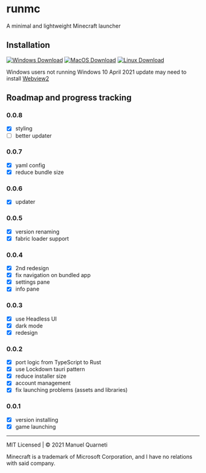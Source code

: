 # runmc

A minimal and lightweight Minecraft launcher

## Installation

[![Windows Download](https://img.shields.io/badge/Windows-Download-0078D6?logo=windows)](https://github.com/mq1/runmc/releases/latest/download/runmc_0.0.6_x64.msi.zip)
[![MacOS Download](https://img.shields.io/badge/MacOS-Download-000000?logo=macos)](https://github.com/mq1/runmc/releases/latest/download/runmc.app.tar.gz)
[![Linux Download](https://img.shields.io/badge/Linux-Download-FCC624?logo=linux&logoColor=white)](https://github.com/mq1/runmc/releases/latest/download/runmc_0.0.6_amd64.AppImage.tar.gz)

Windows users not running Windows 10 April 2021 update may need to install [Webview2](https://go.microsoft.com/fwlink/p/?LinkId=2124703)

## Roadmap and progress tracking

### 0.0.8

- [x] styling
- [ ] better updater

### 0.0.7

- [x] yaml config
- [x] reduce bundle size

### 0.0.6

- [x] updater

### 0.0.5

- [x] version renaming
- [x] fabric loader support

### 0.0.4

- [x] 2nd redesign
- [x] fix navigation on bundled app
- [x] settings pane
- [x] info pane

### 0.0.3

- [x] use Headless UI
- [x] dark mode
- [x] redesign

### 0.0.2

- [x] port logic from TypeScript to Rust
- [x] use Lockdown tauri pattern
- [x] reduce installer size
- [x] account management
- [x] fix launching problems (assets and libraries)

### 0.0.1

- [x] version installing
- [x] game launching

---

MIT Licensed | © 2021 Manuel Quarneti

Minecraft is a trademark of Microsoft Corporation, and I have no relations with said company.
